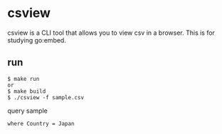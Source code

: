 # csview

csview is a CLI tool that allows you to view csv in a browser.
This is for studying go:embed.

## run
```shell
$ make run
or
$ make build
$ ./csview -f sample.csv 
```

query sample
```
where Country = Japan
```
